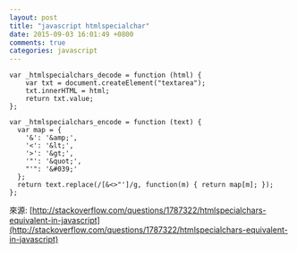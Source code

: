 ```yaml
---
layout: post
title: "javascript htmlspecialchar"
date: 2015-09-03 16:01:49 +0800
comments: true
categories: javascript
---
```

	var _htmlspecialchars_decode = function (html) {
	    var txt = document.createElement("textarea");
	    txt.innerHTML = html;
	    return txt.value;
	};

	var _htmlspecialchars_encode = function (text) {
	  var map = {
	    '&': '&amp;',
	    '<': '&lt;',
	    '>': '&gt;',
	    '"': '&quot;',
	    "'": '&#039;'
	  };
	  return text.replace(/[&<>"']/g, function(m) { return map[m]; });
	};
來源: [http://stackoverflow.com/questions/1787322/htmlspecialchars-equivalent-in-javascript](http://stackoverflow.com/questions/1787322/htmlspecialchars-equivalent-in-javascript)